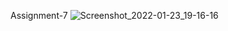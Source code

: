 Assignment-7
![Screenshot_2022-01-23_19-16-16](https://user-images.githubusercontent.com/87690613/150681525-6208ac79-e34e-437b-8c30-a264bb4821ad.png)
